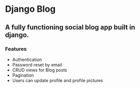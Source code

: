 # Django Blog
## A fully functioning social blog app built in django.
### Features
- Authentication
- Password reset by email
- CRUD views for Blog posts
- Pagination
- Users can update profile and profile pictures
